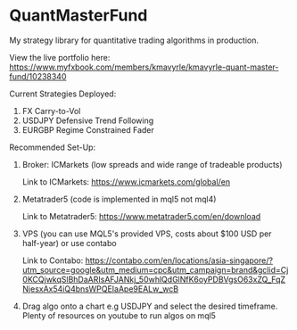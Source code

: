 # QuantMasterFund
 My strategy library for quantitative trading algorithms in production.
 
 View the live portfolio here: https://www.myfxbook.com/members/kmavyrle/kmavyrle-quant-master-fund/10238340

 Current Strategies Deployed:
 1. FX Carry-to-Vol
 2. USDJPY Defensive Trend Following
 3. EURGBP Regime Constrained Fader
 
 Recommended Set-Up:
 1. Broker: ICMarkets (low spreads and wide range of tradeable products)
    
    Link to ICMarkets: https://www.icmarkets.com/global/en
    
 3. Metatrader5 (code is implemented in mql5 not mql4)
    
    Link to Metatrader5: https://www.metatrader5.com/en/download
    
 5. VPS (you can use MQL5's provided VPS, costs about $100 USD per half-year) or use contabo

    Link to Contabo: https://contabo.com/en/locations/asia-singapore/?utm_source=google&utm_medium=cpc&utm_campaign=brand&gclid=Cj0KCQjwkqSlBhDaARIsAFJANkj_50whlQdGlNfK6oyPDBVgsO63xZQ_FqZNjesxAx54iQ4bnsWPQEIaApe9EALw_wcB
    
 7. Drag algo onto a chart e.g USDJPY and select the desired timeframe. Plenty of resources on youtube to run algos on mql5 
